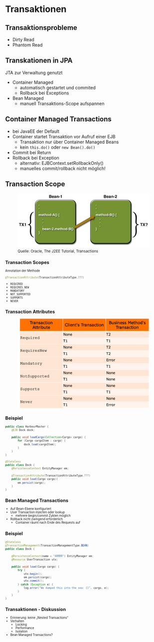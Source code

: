 # Transaktionen


## Transaktionsprobleme
* Dirty Read
* Phantom Read


## Transkationen in JPA

JTA zur Verwaltung genutzt

* Container Managed
  * automatisch gestartet und commited
  * Rollback bei Exceptions
* Bean Managed
  * manuell Transaktions-Scope aufspannen


## Container Managed Transactions

* bei JavaEE der Default
* Container startet Transaktion vor Aufruf einer EJB
  * Transaktion nur über Container Managed Beans
  * kein `this.do()` oder `new Bean().do()`
* Commit bei Return
* Rollback bei Exception
  * alternativ: EJBContext.setRollbackOnly()
  * manuelles commit/rollback nicht möglich!


## Transaction Scope

<figure cite="http://java.sun.com/j2ee/tutorial/3-fcs/doc/Transaction3.html">
<img src="img/transaction_scope.png"></img>
<figcaption><small>Quelle: Oracle, The J2EE Tutorial, Transactions<small></figcaption>
</figure>


## Transaction Scopes

Annotation der Methode
```java
@TransactionAttribute(TransactionAttributeType.???)
```
* `REQUIRED`
* `REQUIRES_NEW`
* `MANDATORY`
* `NOT_SUPPORTED`
* `SUPPORTS`
* `NEVER`


## Transaction Attributes

<figure cite="http://java.sun.com/j2ee/tutorial/3-fcs/doc/Transaction3.html" class="stretch">
<img src="img/transaction_scopes.png"></img>
</figure>


## Beispiel

```java
public class HarbourMaster {
	@EJB Dock dock;

	public void loadCargo(Collection<Cargo> cargo) {
		for (Cargo cargoItem : cargo) {
			dock.load(cargoItem);
		}
	}
}
```

```java
@Stateless
public class Dock {
	@PersistenceContext EntityManager em;

	@TransactionAttribute(TransactionAttributeType.???)
	public void load(Cargo cargo){
		em.persist(cargo);
	}
}
```


## Bean Managed Transactions

* Auf Bean-Ebene konfiguriert
* User Transaction injecten oder lookup
  * mehrere begin/commit Zyklen möglich
* Rollback nicht zwingend erforderlich
  * Container räumt nach Ende des Requests auf


## Beispiel

```java
@Stateless
@TransactionManagement(TransactionManagementType.BEAN)
public class Dock {

	@PersistenceContext(name = "ARRRR") EntityManager em;
	@Resource UserTransaction utx;

	public void load(Cargo cargo) {
		try {
			utx.begin();
			em.persist(cargo);
			utx.commit();
		} catch (Exception e) {
			log.error("We dumped this into the sea: {}", cargo, e);
		}
	}
}
```


## Transaktionen - Diskussion

* Erinnerung: keine „Nested Transactions“
* Verhalten
  * Locking
  * Performance
  * Isolation
* Bean Managed Transactions?
